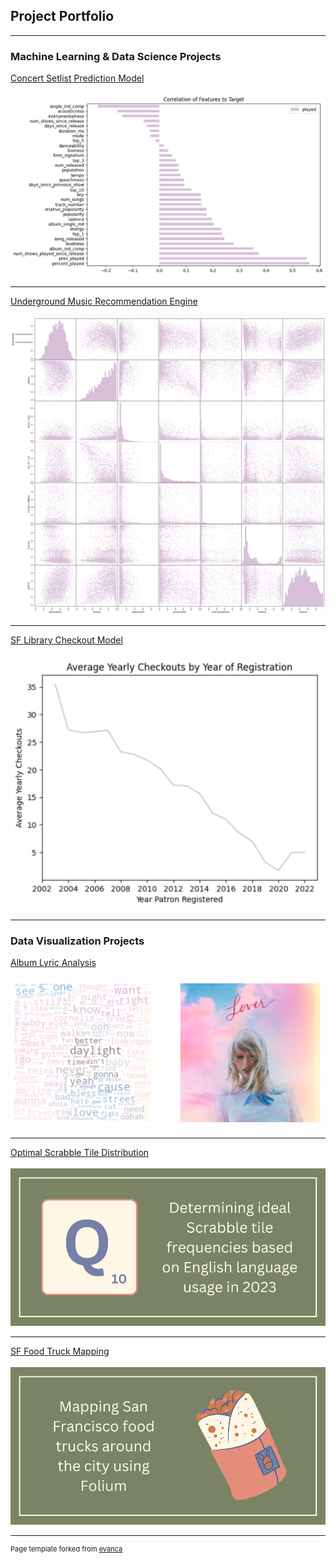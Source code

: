 ## Project Portfolio

---

### Machine Learning & Data Science Projects 

[Concert Setlist Prediction Model](https://github.com/emmakrentz/setlist)
<br><br>
<img src="images/correlation pt 2.png?raw=true"/>

---

[Underground Music Recommendation Engine](https://medium.com/@emma-k/underground-music-recommendation-system-29c4580a4ddf)
<br><br>
<img src="images/audio features 2.png?raw=true"/>

---


[SF Library Checkout Model](https://github.com/emmakrentz/sflibrary)
<br><br>
<img src="images/screenshot 33.png?raw=true"/>

---

### Data Visualization Projects
[Album Lyric Analysis](https://github.com/emmakrentz/albumanalysis)
<br><br>
<img src="images/screenshot 6.png?raw=true"/>


---
[Optimal Scrabble Tile Distribution](https://github.com/emmakrentz/scrabble)
<br><br>
<img src="images/5.png?raw=true"/>


---
[SF Food Truck Mapping](https://github.com/emmakrentz/foodtruck)
<br><br>
<img src="images/4.png?raw=true"/>







---
<p style="font-size:11px">Page template forked from <a href="https://github.com/evanca/quick-portfolio">evanca</a></p>
<!-- Remove above link if you don't want to attibute -->
